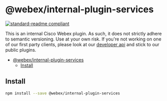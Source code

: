 # @webex/internal-plugin-services

[![standard-readme compliant](https://img.shields.io/badge/readme%20style-standard-brightgreen.svg?style=flat-square)](https://github.com/RichardLitt/standard-readme)

This is an internal Cisco Webex plugin. As such, it does not strictly adhere to semantic versioning. Use at your own risk. If you're not working on one of our first party clients, please look at our [developer api](https://developer.webex.com/getting-started.html) and stick to our public plugins.

- [@webex/internal-plugin-services](#webexinternal-plugin-services)
  - [Install](#install)

## Install

```bash
npm install --save @webex/internal-plugin-services
```
